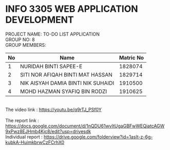 # INFO 3305 WEB APPLICATION DEVELOPMENT
PROJECT NAME: TO-DO LIST APPLICATION<br/>
GROUP NO: 8<br/>
GROUP MEMBERS:

| No | Name                               | Matric No |
|--- |----------------------------------- | ----------|
| 1  | NURIDAH BINTI SAPEE-E              | 1828074   |
| 2  | SITI NOR AFIQAH BINTI MAT HASSAN   | 1829714   |
| 3  | NIK AISYAH DAMIA BINTI NIK SUHAIDI | 1910500   |
| 4  | MOHD HAZMAN SYAFIQ BIN RODZI       | 1910625   |


<br> The video link : https://youtu.be/q9rTJ_PSf0Y</br>
<br> The report link : https://docs.google.com/document/d/1nQDU61wvItUgaGBFwWEQiatcAGW9xPwz8EJHmb4Kjc8/edit?usp=drivesdk
<br> Individual report : https://drive.google.com/folderview?id=1asIt-z-6g-kubkA-HuimkbrwCzFCrhX0





